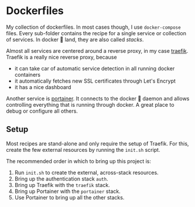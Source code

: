 # Dockerfiles

My collection of dockerfiles.
In most cases though, I use `docker-compose` files.
Every sub-folder contains the recipe for a single service or collection of services.
In docker :whale: land, they are also called *stacks*.

Almost all services are centered around a reverse proxy, in my case [traefik](https://traefik.io/).
Traefik is a really nice reverse proxy, because
* it can take car of automatic service detection in all running docker containers
* it automatically fetches new SSL certificates through Let's Encrypt
* it has a nice dashboard

Another service is [portainer](https://www.portainer.io/).
It connects to the docker :whale: daemon and allows controlling everything that is running through docker.
A great place to debug or configure all others.

## Setup

Most recipes are stand-alone and only require the setup of Traefik.
For this, create the few external resources by running the `init.sh` script.

The recommended order in which to bring up this project is:
1. Run `init.sh` to create the external, across-stack resources.
2. Bring up the authentication stack `auth`.
3. Bring up Traefik with the `traefik` stack.
4. Bring up Portainer with the `portainer` stack.
5. Use Portainer to bring up all the other stacks.
